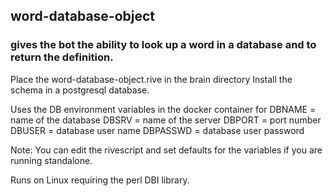## word-database-object

### gives the bot the ability to look up a word in a database and to return the definition.

Place the word-database-object.rive in the brain directory
Install the schema in a postgresql database.

Uses the DB environment variables in the docker container for
  DBNAME = name of the database
  DBSRV = name of the server
  DBPORT = port number
  DBUSER = database user name
  DBPASSWD = database user password

Note: You can edit the rivescript and set defaults for the variables if you are running standalone.

Runs on Linux requiring the perl DBI library.
